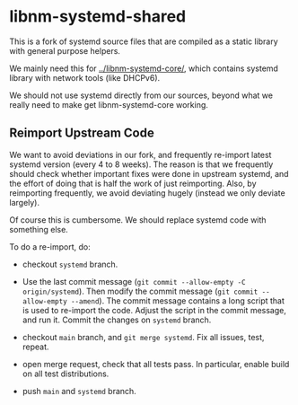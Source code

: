 libnm-systemd-shared
====================

This is a fork of systemd source files that are compiled
as a static library with general purpose helpers.

We mainly need this for [../libnm-systemd-core/](../libnm-systemd-core/),
which contains systemd library with network tools (like DHCPv6).

We should not use systemd directly from our sources, beyond what
we really need to make get libnm-systemd-core working.


Reimport Upstream Code
----------------------

We want to avoid deviations in our fork, and frequently re-import
latest systemd version (every 4 to 8 weeks). The reason is that we
frequently should check whether important fixes were done in upstream
systemd, and the effort of doing that is half the work of just reimporting.
Also, by reimporting frequently, we avoid deviating hugely (instead we only deviate
largely).

Of course this is cumbersome. We should replace systemd code with something else.

To do a re-import, do:

- checkout `systemd` branch.

- Use the last commit message (`git commit --allow-empty -C origin/systemd`).
  Then modify the commit message (`git commit --allow-empty --amend`). The
  commit message contains a long script that is used to re-import the code.
  Adjust the script in the commit message, and run it. Commit the changes on
  `systemd` branch.

- checkout `main` branch, and `git merge systemd`. Fix all issues, test,
  repeat.

- open merge request, check that all tests pass. In particular, enable build
  on all test distributions.

- push `main` and `systemd` branch.

